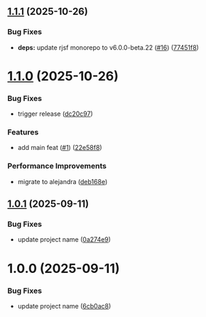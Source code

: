 ## [1.1.1](https://github.com/34j/react-ag-psd-psdtool/compare/v1.1.0...v1.1.1) (2025-10-26)


### Bug Fixes

* **deps:** update rjsf monorepo to v6.0.0-beta.22 ([#16](https://github.com/34j/react-ag-psd-psdtool/issues/16)) ([77451f8](https://github.com/34j/react-ag-psd-psdtool/commit/77451f8363d273c5a66b4e10d90cb4b0c965f0fb))

# [1.1.0](https://github.com/34j/react-ag-psd-psdtool/compare/v1.0.1...v1.1.0) (2025-10-26)


### Bug Fixes

* trigger release ([dc20c97](https://github.com/34j/react-ag-psd-psdtool/commit/dc20c97eb949c9e6786de42588c6a216b30549f3))


### Features

* add main feat ([#1](https://github.com/34j/react-ag-psd-psdtool/issues/1)) ([22e58f8](https://github.com/34j/react-ag-psd-psdtool/commit/22e58f8b6687f8b103a62e0bb6d6940828a8d0d9))


### Performance Improvements

* migrate to alejandra ([deb168e](https://github.com/34j/react-ag-psd-psdtool/commit/deb168e36caf4a8322623bc8036172c10ca950bf))

## [1.0.1](https://github.com/34j/react-ag-psd-psdtool/compare/v1.0.0...v1.0.1) (2025-09-11)


### Bug Fixes

* update project name ([0a274e9](https://github.com/34j/react-ag-psd-psdtool/commit/0a274e96f6580f688712c5d6276fa0eb2b02e025))

# 1.0.0 (2025-09-11)


### Bug Fixes

* update project name ([6cb0ac8](https://github.com/34j/react-ag-psd-psdtool/commit/6cb0ac852a0da306fe54b9f8d7b89815f57351d9))
